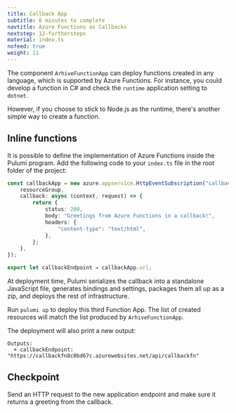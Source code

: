 ```yaml
---
title: Callback App
subtitle: 6 minutes to complete
navtitle: Azure Functions as Callbacks
nextstep: 12-furthersteps
material: index.ts
nofeed: true
weight: 11
---
```


The component `ArhiveFunctionApp` can deploy functions created in any language, which is supported by Azure Functions. For instance, you could develop a function in C# and check the `runtime` application setting to `dotnet`.

However, if you choose to stick to Node.js as the runtime, there's another simple way to create a function.

## Inline functions

It is possible to define the implementation of Azure Functions inside the Pulumi program. Add the following code to your `index.ts` file in the root folder of the project:

``` ts
const callbackApp = new azure.appservice.HttpEventSubscription("callbackfn", {
    resourceGroup,
    callback: async (context, request) => {
        return {
            status: 200,
            body: "Greetings from Azure Functions in a callback!",
            headers: {
                "content-type": "text/html",
            },
        };
    },
});

export let callbackEndpoint = callbackApp.url;
```

At deployment time, Pulumi serializes the callback into a standalone JavaScript file, generates bindings and settings, packages them all up as a zip, and deploys the rest of infrastructure.

Run `pulumi up` to deploy this third Function App. The list of created resources will match the list produced by `ArhiveFunctionApp`.

The deployment will also print a new output:

```
Outputs:
  + callbackEndpoint: "https://callbackfn8c0bd67c.azurewebsites.net/api/callbackfn"
```

## Checkpoint

Send an HTTP request to the new application endpoint and make sure it returns a greeting from the callback.
